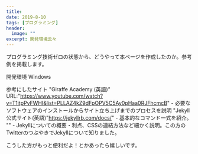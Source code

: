 ```yaml
---
title:
date: 2019-8-10
tags: [プログラミング]
header:
  image: ""
excerpt: 開発環境云々
---
```


プログラミング技術ゼロの状態から、どうやって本ページを作成したのか。参考例を掲載します。

開発環境
Windows

参考にしたサイト
"Giraffe Academy (英語)" URL:"https://www.youtube.com/watch?v=T1itpPvFWHI&list=PLLAZ4kZ9dFpOPV5C5Ay0pHaa0RJFhcmcB"  - 必要なソフトウェアのインストールからサイト立ち上げまでのプロセスを説明
"Jekyll 公式サイト(英語)"https://jekyllrb.com/docs/" - 基本的なコマンド一式を紹介。
"" - Jekyllについての概要・利点、CSSの連結方法など細かく説明。この方のTwitterのつぶやきでJekyllについて知りました。




こうした方がもっと便利だよ！とかあったら嬉しいです。
